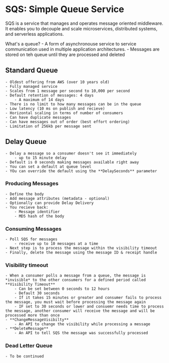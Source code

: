 # SQS: Simple Queue Service

SQS is a service that manages and operates message oriented middleware. It enables you to decouple and scale microservices, distributed systems, and serverless applications.

What's a queue?
    - A form of asynchronouse service to service communication used in multiple application architectures.
    - Messages are stored on teh queue until they are processed and deleted

## Standard Queue
    - Oldest offering from AWS (over 10 years old)
    - Fully managed service
    - Scales from 1 message per second to 10,000 per second
    - Default retention of messages: 4 days
        - A maximum of 14 days
    - There is no limit to how many messages can be in the queue
    - Low latency (10 ms on publish and recieve)
    - Horizontal scaling in terms of number of consumers
    - Can have duplicate messages
    - Can have messages out of order (best effort ordering)
    - Limitation of 256kb per message sent


## Delay Queue
    - Delay a message so a consumer doesn't see it immediately
        - up to 15 minute delay
    - Default is 0 seconds making messages available right away
    - You can set a default at queue level
    - YOu can override the default using the **DelaySeconds** parameter

### Producing Messages
    - Define the body
    - Add message attributes (metadata - optional)
    - Optionally can provide Delay Delivery
    - You recieve back:
        - Message identifier
        - MD5 hash of the body

### Consuming Messages
    - Poll SQS for messages
        - receive up to 10 messages at a time
    - Next step is to process the message within the visibility timeout
    - Finally, delete the message using the message ID & receipt handle

### Visibility timeout
    - When a consumer polls a message from a queue, the message is *invisible* to the other consumers for a defined period called **Visibility Timeout**
        - Can be set between 0 seconds to 12 hours
        - Default 30 seconds
        - If it takes 15 minutes or greater and consumer fails to process the message, you must wait before processing the message again
        - IF set to 30 seconds or lower and consuemr needs time to process the message, another consumer will receive the message and will be processed more than once
    - **ChangeMessageVisibilty**
        - An API to change the visibility while processing a message
    - **DeleteMessage**
        - An API to tell SQS the message was successfully processed

### Dead Letter Queue
    - To be continued